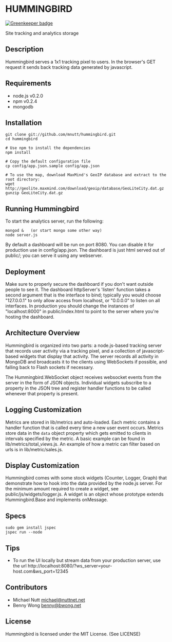 HUMMINGBIRD
===========

[![Greenkeeper badge](https://badges.greenkeeper.io/hasantayyar/hummingbird.svg)](https://greenkeeper.io/)

Site tracking and analytics storage


Description
---------------

Hummingbird serves a 1x1 tracking pixel to users.  In the browser's GET request it
sends back tracking data generated by javascript.


Requirements
-------------------

 * node.js v0.2.0
 * npm v0.2.4
 * mongodb


Installation
--------------

    git clone git://github.com/mnutt/hummingbird.git
    cd hummingbird

    # Use npm to install the dependencies
    npm install

    # Copy the default configuration file
    cp config/app.json.sample config/app.json

    # To use the map, download MaxMind's GeoIP database and extract to the root directory:
    wget http://geolite.maxmind.com/download/geoip/database/GeoLiteCity.dat.gz
    gunzip GeoLiteCity.dat.gz


Running Hummingbird
------------------------------

To start the analytics server, run the following:

    mongod &   (or start mongo some other way)
    node server.js

By default a dashboard will be run on port 8080.  You can disable it for production use in
config/app.json.  The dashboard is just html served out of public/; you can serve it using
any webserver.


Deployment
----------

Make sure to properly secure the dashboard if you don't want outside people to see it. The dashboard
httpServer's 'listen' function takes a second argument that is the interface to bind; typically you
would choose "127.0.0.1" to only allow access from localhost, or "0.0.0.0" to listen on all
interfaces.  In production you should change the instances of "localhost:8000" in public/index.html
to point to the server where you're hosting the dashboard.


Architecture Overview
---------------------

Hummingbird is organized into two parts: a node.js-based tracking server that records user
activity via a tracking pixel, and a collection of javascript-based widgets that display that
activity.  The server records all activity in MongoDB and broadcasts it to the clients using
WebSockets if possible, and falling back to Flash sockets if necessary.

The Hummingbird.WebSocket object receives websocket events from the server in the form of JSON
objects.  Individual widgets subscribe to a property in the JSON tree and register handler
functions to be called whenever that property is present.


Logging Customization
---------------------

Metrics are stored in lib/metrics and auto-loaded. Each metric contains a handler function that is
called every time a new user event occurs.  Metrics store data in the `data` object property which
gets emitted to clients in intervals specified by the metric. A basic example can be found in
lib/metrics/total_views.js. An example of how a metric can filter based on urls is in
lib/metric/sales.js.


Display Customization
---------------------

Hummingbird comes with some stock widgets (Counter, Logger, Graph) that demonstrate how to hook into
the data provided by the node.js server.  For the minimum amount required to create a widget, see
public/js/widgets/logger.js.  A widget is an object whose prototype extends Hummingbird.Base and
implements onMessage.


Specs
--------

    sudo gem install jspec
    jspec run --node


Tips
-----

 * To run the UI locally but stream data from your production server, use the url http://localhost:8080/?ws_server=your-host.com&ws_port=12345


Contributors
------------

 * Michael Nutt <michael@nuttnet.net>
 * Benny Wong <benny@bwong.net>


License
-------

Hummingbird is licensed under the MIT License. (See LICENSE)
